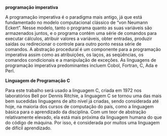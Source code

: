 **programação imperativa**

A programação imperativa é o paradigma mais antigo, já que está fundamentado no modelo computacional clássico de “von Neumann Eckert”. Nesse modelo, tanto o programa quanto as suas variáveis são armazenados juntos, e o programa contém uma série de comandos para executar cálculos, atribuir valores a variáveis, obter entradas, produzir saídas ou redirecionar o controle para outro ponto nessa série de comandos. A abstração procedural é um componente para a programação imperativa assim como as atribuições, os laços, as seqüências, os comandos condicionais e a manipulação de exceções. As linguagens de programação imperativa predominantes incluem Cobol, Fortran, C, Ada e Perl.

**Linguagem de Programação C**

Para este trabalho será usado a linguagem C, criada em 1972 nos laboratórios Bell por Dennis Ritchie, a linguagem C se tornou uma das mais bem sucedidas linguagens de alto nível já criadas, sendo considerada até hoje, na maioria dos cursos de computação do país, como a linguagem básica para o aprendizado da disciplina. Com um teor de abstração relativamente elevado, ela está mais próxima da linguagem humana do que do código de máquina. Por isso, é considerada por muitos uma linguagem de difícil aprendizado.

